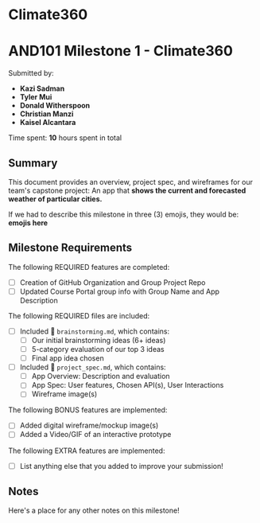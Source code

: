 # Climate360

<!-- (This is a comment) INSTRUCTIONS: Go through this page and fill out any **bolded** entries with their correct values.-->

# AND101 Milestone 1 - **Climate360**

Submitted by:
- **Kazi Sadman**
- **Tyler Mui**
- **Donald Witherspoon**
- **Christian Manzi**
- **Kaisel Alcantara**


Time spent: **10** hours spent in total

## Summary

This document provides an overview, project spec, and wireframes for our team's capstone project: An app that **shows the current and forecasted weather of particular cities.**

If we had to describe this milestone in three (3) emojis, they would be: **emojis here**

## Milestone Requirements

<!-- Please be sure to change the [ ] to [x] for any features you completed.  If a feature is not checked [x], you might miss the points for that item! -->

The following REQUIRED features are completed:

- [ ] Creation of GitHub Organization and Group Project Repo
- [ ] Updated Course Portal group info with Group Name and App Description

The following REQUIRED files are included:

- [ ] Included 📄 `brainstorming.md`, which contains:
  - [ ] Our initial brainstorming ideas (6+ ideas)
  - [ ] 5-category evaluation of our top 3 ideas
  - [ ] Final app idea chosen
- [ ] Included 📄 `project_spec.md`, which contains:
  - [ ] App Overview: Description and evaluation
  - [ ] App Spec: User features, Chosen API(s), User Interactions
  - [ ] Wireframe image(s)

The following BONUS features are implemented:

- [ ] Added digital wireframe/mockup image(s)
- [ ] Added a Video/GIF of an interactive prototype

The following EXTRA features are implemented:

- [ ] List anything else that you added to improve your submission!

## Notes

Here's a place for any other notes on this milestone!

